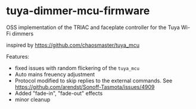 # tuya-dimmer-mcu-firmware

OSS implementation of the TRIAC and faceplate controller for the Tuya Wi-Fi dimmers

inspired by https://github.com/chaosmaster/tuya_mcu

Features:
* fixed issues with random flickering of the `tuya_mcu`
* Auto mains freuency adjustment
* Protocol modified to skip replies to the external commands. See https://github.com/arendst/Sonoff-Tasmota/issues/4909
* Added "fade-in", "fade-out" effects
* minor cleanup
